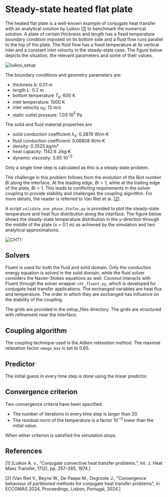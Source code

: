 # Steady-state heated flat plate

The heated flat plate is a well-known example of conjugate heat transfer with an analytical solution by Luikov [[1](#1)] to benchmark the numerical solution.
A plate of certain thickness and length has a fixed temperature boundary condition imposed on its bottom side and a fluid flow runs parallel to the top of the plate.
The fluid flow has a fixed temperature at its vertical inlet and a constant inlet velocity in the steady-state case.
The figure below depicts the situation, the relevant parameters and some of their values.

![luikov_setup](images/cht_setup.svg "Geometry and boundary conditions of the flat plate solid and fluid domain [[2](#2)].")

The boundary conditions and geometry parameters are:

- thickness b: 0.01 m
- length L: 0.2 m
- bottom temperature $T_b$: 600 K
- inlet temperature: 1000 K
- inlet velocity $u_0$: 12 m/s
- static outlet pressure: 1.03$\cdot$10$^5$ Pa

The solid and fluid material properties are

- solid conduction coefficient $\lambda_s$: 0.2876 W/m$\cdot$K
- fluid conduction coefficient: 0.06808 W/m$\cdot$K
- density: 0.3525 kg/m³
- heat capacity: 1142.6 J/kg$\cdot$K
- dynamic viscosity: 3.95$\cdot$10$^{-5}$

Only a single time step is calculated as this is a steady state problem.

The challenge in this problem follows from the evolution of the Biot number $Bi$ along the interface. At the leading edge, $Bi > 1$, while at the trailing edge of the plate,
$Bi < 1$. This leads to conflicting requirements in the solver coupling to provide stability and challenges the coupling algorithm.
For more details, the reader is referred to Van Riet et al. [[2](#2)].

A script _`validate_one_phase_Stefan.py`_ is provided to plot the steady-state temperature and heat flux distribution along the interface.
The figure below shows the steady-state temperature distribution in the y-direction through the middle of the plate (x = 0.1 m)
as achieved by the simulation and two analytical approximations.

![CHT1](images/cht_steady_temp.png "Lateral temperature distribution at x = 0.1 m.")

## Solvers

Fluent is used for both the fluid and solid domain. Only the conduction energy equation is solved in the solid domain,
while the fluid solver considers the Navier-Stokes equations as well.
Coconut interacts with Fluent through the solver wrapper _`cht_fluent.py`_, which is developed for conjugate heat transfer applications.
The exchanged variables are heat flux and temperature. The order in which they are exchanged has influence on the stability of the coupling.

The grids are provided in the setup_files directory. The grids are structured with refinement near the interface.

## Coupling algorithm

The coupling technique used is the *Aitken relaxation method*.
The maximal relaxation factor `omega_max` is set to 0.65.

## Predictor

The initial guess in every time step is done using the linear predictor.

## Convergence criterion

Two convergence criteria have been specified:

-   The number of iterations in every time step is larger than 20.
-   The residual norm of the temperature is a factor $10^{-3}$ lower than the initial value.
 
When either criterion is satisfied the simulation stops.
 
## References

<a id="1">[1]</a>
[Luikov A. v., “Conjugate convective heat transfer problems.”, Int. J. Heat Mass Transfer, 17(2), pp. 257–265, 1974.]

<a id="2">[2]</a>
[Van Riet V., Beyne W., De Paepe M., Degroote J., "Convergence behaviour of partitioned methods for conjugate heat transfer problems", in ECCOMAS 2024, Proceedings, Lisbon, Portugal, 2024.]